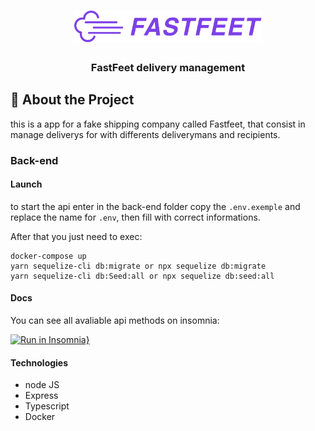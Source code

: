 <h1 align="center">
  <img alt="Fastfeet" title="Fastfeet" src=".github/logo.png" width="300px" />
</h1>

<h3 align="center">
   FastFeet delivery management
</h3>

## :rocket: About the Project

this is a app for a fake shipping company called Fastfeet, that consist in manage deliverys for with differents deliverymans and recipients.

### Back-end

#### Launch

to start the api enter in the back-end folder copy the `.env.exemple` and replace the name for `.env`, then fill with correct informations.

After that you just need to exec:

```
docker-compose up
yarn sequelize-cli db:migrate or npx sequelize db:migrate
yarn sequelize-cli db:Seed:all or npx sequelize db:seed:all
```

#### Docs

You can see all avaliable api methods on insomnia:

[![Run in Insomnia}](https://insomnia.rest/images/run.svg)](https://insomnia.rest/run/?label=Fastfeet-api&uri=https%3A%2F%2Fgithub.com%2Feduardo-baptista%2Ffastfeet%2Fblob%2Fmaster%2FInsomnia_data.json)

#### Technologies

- node JS
- Express
- Typescript
- Docker
